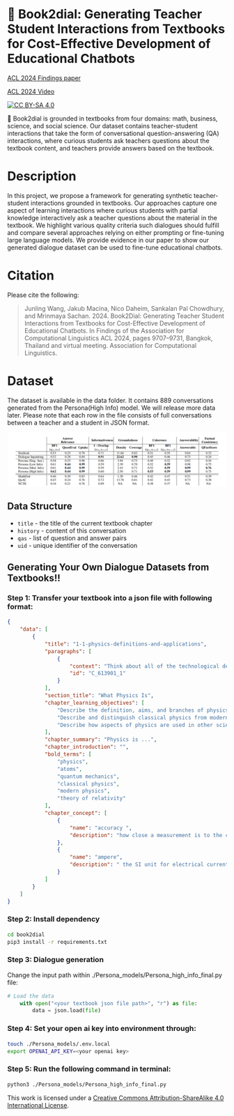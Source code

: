 # 📖 Book2dial: Generating Teacher Student Interactions from Textbooks for Cost-Effective Development of Educational Chatbots

[ACL 2024 Findings paper](https://aclanthology.org/2024.findings-acl.578/)

[ACL 2024 Video](https://www.youtube.com/watch?v=l1QCl7ENnWU)



[![CC BY-SA 4.0][cc-by-sa-shield]][cc-by-sa]

📖 Book2dial is grounded in textbooks from four domains: math, business, science, and social science. Our dataset contains teacher-student interactions that take the form of conversational question-answering (QA) interactions, where curious students ask teachers questions about the textbook content, and teachers provide answers based on the textbook.

# Description
In this project, we propose a framework for generating synthetic teacher-student interactions grounded in textbooks. Our approaches capture one aspect of learning interactions where curious students with partial knowledge interactively ask a teacher questions about the material in the textbook. We highlight various quality criteria such dialogues should fulfill and compare several approaches relying on either prompting or fine-tuning large language models. We provide evidence in our paper to show our generated dialogue dataset can be used to fine-tune educational chatbots.

# Citation
Please cite the following:
> Junling Wang, Jakub Macina, Nico Daheim, Sankalan Pal Chowdhury, and Mrinmaya Sachan. 2024. Book2Dial: Generating Teacher Student Interactions from Textbooks for Cost-Effective Development of Educational Chatbots. In Findings of the Association for Computational Linguistics ACL 2024, pages 9707–9731, Bangkok, Thailand and virtual meeting. Association for Computational Linguistics.

# Dataset
The dataset is available in the data folder. It contains 889 conversations generated from the Persona(High Info) model. We will release more data later. 
Please note that each row in the file consists of full conversations between a teacher and a student in JSON format.

![dataset-evaluation](images/evaluation.png)

## Data Structure
- `title` - the title of the current textbook chapter
- `history` - content of this conversation
- `qas` - list of question and answer pairs
- `uid` - unique identifier of the conversation

## Generating Your Own Dialogue Datasets from Textbooks!!
### Step 1: Transfer your textbook into a json file with following format:
```json
{
    "data": [
        {
            "title": "1-1-physics-definitions-and-applications",
            "paragraphs": [
                {
                    "context": "Think about all of the technological devices that you use on a regular basis. Computers, wireless internet, smart phones, tablets, global positioning system (GPS), MP3 players, and satellite radio might come to mind.",
                    "id": "C_613901_1"
                }
            ],
            "section_title": "What Physics Is",
            "chapter_learning_objectives": [
                "Describe the definition, aims, and branches of physics",
                "Describe and distinguish classical physics from modern physics and describe the importance of relativity, quantum mechanics, and relativistic quantum mechanics in modern physics",
                "Describe how aspects of physics are used in other sciences (e.g., biology, chemistry, geology, etc.) as well as in everyday technology"
            ],
            "chapter_summary": "Physics is ...",
            "chapter_introduction": "",
            "bold_terms": [
                "physics",
                "atoms",
                "quantum mechanics",
                "classical physics",
                "modern physics",
                "theory of relativity"
            ],
            "chapter_concept": [
                {
                    "name": "accuracy ",
                    "description": "how close a measurement is to the correct value for that measurement"
                },
                {
                    "name": "ampere",
                    "description": " the SI unit for electrical current"
                }
            ]
        }   
    ]
}
```
### Step 2: Install dependency
```bash
cd book2dial
pip3 install -r requirements.txt

```

### Step 3: Dialogue generation
Change the input path within ./Persona_models/Persona_high_info_final.py file:

```python
# Load the data
    with open("<your textbook json file path>", "r") as file:
        data = json.load(file)
```

### Step 4: Set your open ai key into environment through:
```bash
touch ./Persona_models/.env.local 
export OPENAI_API_KEY=<your openai key>
```

### Step 5: Run the following command in terminal:

```bash
python3 ./Persona_models/Persona_high_info_final.py
```

This work is licensed under a
[Creative Commons Attribution-ShareAlike 4.0 International License][cc-by-sa].

[cc-by-sa]: http://creativecommons.org/licenses/by-sa/4.0/
[cc-by-sa-shield]: https://img.shields.io/badge/License-CC%20BY--SA%204.0-lightgrey.svg